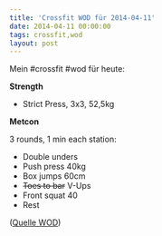 ```yaml
---
title: 'Crossfit WOD für 2014-04-11'
date: 2014-04-11 00:00:00 
tags: crossfit,wod
layout: post
---
```

Mein #crossfit #wod für heute:

**Strength**

* Strict Press, 3x3, 52,5kg

**Metcon**

3 rounds, 1 min each station:

* Double unders
* Push press 40kg
* Box jumps 60cm
* ~~Toes to bar~~ V-Ups
* Front squat 40
* Rest

([Quelle WOD][0])

[0]: http://www.crossfithh.de/1/post/2014/04/workout-friday13.html

